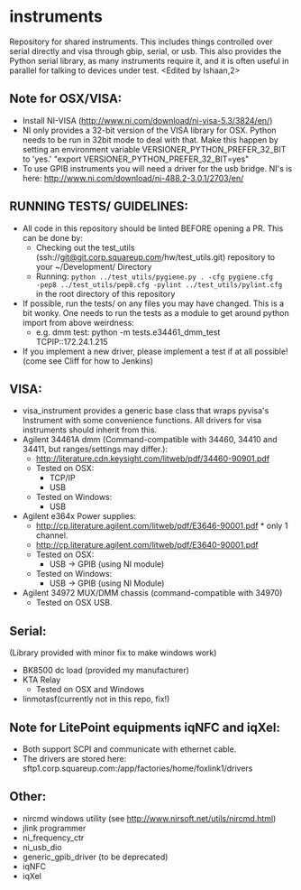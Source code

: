 instruments
===================

Repository for shared instruments. This includes things controlled over serial directly and visa through gbip, serial, or usb. This also provides the Python serial library, as many instruments require it, and it is often useful in parallel for talking to devices under test. <Edited by Ishaan,2>

Note for OSX/VISA:
-------------------
- Install NI-VISA (http://www.ni.com/download/ni-visa-5.3/3824/en/)
- NI only provides a 32-bit version of the VISA library for OSX.  Python needs to be run in 32bit mode to deal with that.
    Make this happen by setting an environment variable VERSIONER_PYTHON_PREFER_32_BIT to 'yes.'
    "export VERSIONER_PYTHON_PREFER_32_BIT=yes"
- To use GPIB instruments you will need a driver for the usb bridge. NI's is here: http://www.ni.com/download/ni-488.2-3.0.1/2703/en/

RUNNING TESTS/ GUIDELINES:
-------------------
- All code in this repository should be linted BEFORE opening a PR. This can be done by:
    - Checking out the test_utils (ssh://git@git.corp.squareup.com/hw/test_utils.git) repository to your ~/Development/ Directory
    - Running: <code>python ../test_utils/pygiene.py . -cfg pygiene.cfg -pep8 ../test_utils/pep8.cfg -pylint ../test_utils/pylint.cfg </code> in the root directory of this repository
- If possible, run the tests/ on any files you may have changed. This is a bit wonky. One needs to run the tests as a module to get around python import from above weirdness:
    - e.g. dmm test: python -m tests.e34461_dmm_test TCPIP::172.24.1.215
- If you implement a new driver, please implement a test if at all possible! (come see Cliff for how to Jenkins)


VISA:
-------------------
- visa_instrument provides a generic base class that wraps pyvisa's Instrument with some convenience functions.
    All drivers for visa instruments should inherit from this.
- Agilent 34461A dmm (Command-compatible with 34460, 34410 and 34411, but ranges/settings may differ.):
    - http://literature.cdn.keysight.com/litweb/pdf/34460-90901.pdf
    - Tested on OSX:
        - TCP/IP
        - USB
    - Tested on Windows:
        - USB
- Agilent e364x Power supplies:
    - http://cp.literature.agilent.com/litweb/pdf/E3646-90001.pdf * only 1 channel.
    - http://cp.literature.agilent.com/litweb/pdf/E3640-90001.pdf
    - Tested on OSX:
        - USB -> GPIB (using NI module)
    - Tested on Windows:
        - USB -> GPIB (using NI Module)
- Agilent 34972 MUX/DMM chassis (command-compatible with 34970)
    - Tested on OSX USB.

Serial:
-------------------
(Library provided with minor fix to make windows work)
- BK8500 dc load (provided my manufacturer)
- KTA Relay
    - Tested on OSX and Windows
- linmotasf(currently not in this repo, fix!)

Note for LitePoint equipments iqNFC and iqXel:
-------------------
- Both support SCPI and communicate with ethernet cable.
- The drivers are stored here: sftp1.corp.squareup.com:/app/factories/home/foxlink1/drivers

Other:
-------------------
- nircmd windows utility (see http://www.nirsoft.net/utils/nircmd.html)
- jlink programmer
- ni_frequency_ctr
- ni_usb_dio
- generic_gpib_driver (to be deprecated)
- iqNFC 
- iqXel 
